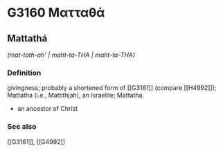 # G3160 Ματταθά

## Mattathá

_(mat-tath-ah' | maht-ta-THA | maht-ta-THA)_

### Definition

givingness; probably a shortened form of [[G3161]] (compare [[H4992]]); Mattatha (i.e., Mattithjah), an Israelite; Mattatha.

- an ancestor of Christ

### See also

[[G3161]], [[G4992]]

